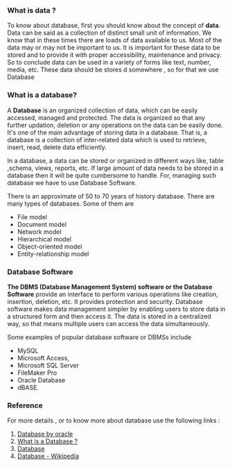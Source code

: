 ### What is data ?

To know about database, first you should know about the concept of **data**. Data can be said as a collection of distinct small unit of information. We know that in these times there are loads of data available to us. Most of the data may or may not be important to us. It is important for these data to be stored and to provide it with proper accessibility, maintenance and privacy. So to conclude data can be used in a variety of forms like text, number, media, etc. These data should be stores d somewhere , so for that we use Database

### What is a database?

A **Database**  is an organized collection of data, which can be easily accessed, managed and protected. The data is organized so that any further updation, deletion or any operations on the data can be easily done. It's one of the main advantage of storing data in a database.  That is, a database is a collection of inter-related data which is used to retrieve, insert, read, delete data efficiently.



In a database, a data can be stored or organized in different ways like, table ,schema, views, reports, etc. If large amount of data needs to be stored in a database then it will be quite cumbersome to handle. For, managing such database we have to use Database Software. 

There is an approximate of 50 to 70 years of history database. There are many types of databases. Some of them are
   - File model
   - Document model
   - Network model
   - Hierarchical model
   - Object-oriented model
   - Entity-relationship model


### Database Software

**The DBMS (Database Management System) software or the Database Software** provide an interface to perform various operations like creation, insertion, deletion, etc. It provides protection and security. Database software makes data management simpler by enabling users to store data in a structured form and then access it. The data is stored in a centralized way, so that means multiple users can access the data simultaneously. 

Some examples of popular database software or DBMSs include 
- MySQL
- Microsoft Access,
- Microsoft SQL Server
- FileMaker Pro
- Oracle Database
- dBASE.



### Reference

For more details , or to know more about database use the following links :
1. [Database by oracle](https://www.oracle.com/in/database/what-is-database/#:~:text=A%20database%20is%20an%20organized,database%20management%20system%20(DBMS).)
2. [What is a Database ? ](https://www.techtarget.com/searchdatamanagement/definition/database)
3. [Database](https://intellipaat.com/blog/what-is-database/)
4. [Database - Wikipedia](https://en.wikipedia.org/wiki/Database)
